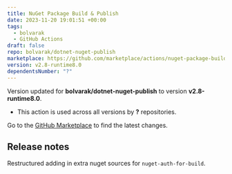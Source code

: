```yaml
---
title: NuGet Package Build & Publish
date: 2023-11-20 19:01:51 +00:00
tags:
  - bolvarak
  - GitHub Actions
draft: false
repo: bolvarak/dotnet-nuget-publish
marketplace: https://github.com/marketplace/actions/nuget-package-build-publish
version: v2.8-runtime8.0
dependentsNumber: "?"
---
```



Version updated for **bolvarak/dotnet-nuget-publish** to version **v2.8-runtime8.0**.
- This action is used across all versions by **?** repositories.

Go to the [GitHub Marketplace](https://github.com/marketplace/actions/nuget-package-build-publish) to find the latest changes.

## Release notes

Restructured adding in extra nuget sources for `nuget-auth-for-build`.
